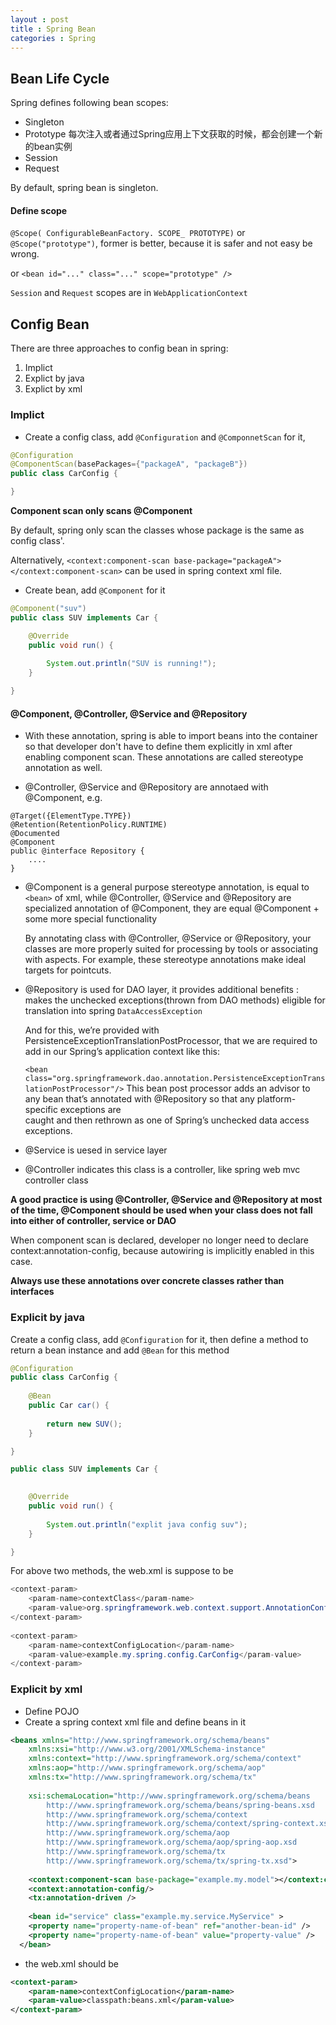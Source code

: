 ```yaml
---
layout : post
title : Spring Bean
categories : Spring
---
```


## Bean Life Cycle

  Spring defines following bean scopes:
  
  - Singleton
  - Prototype 每次注入或者通过Spring应用上下文获取的时候，都会创建一个新的bean实例
  - Session
  - Request
  
  By default, spring bean is singleton.
  
#### Define scope
  
  `@Scope( ConfigurableBeanFactory. SCOPE_ PROTOTYPE)` or `@Scope("prototype")`, former is better, because it is safer and
  not easy be wrong.
  
  or `<bean id="..." class="..." scope="prototype" />`
  
  `Session` and `Request` scopes are in `WebApplicationContext`

## Config Bean

There are three approaches to config bean in spring:
1. Implict
2. Explict by java
3. Explict by xml

### Implict

- Create a config class, add `@Configuration` and `@ComponnetScan` for it,

```Java
@Configuration
@ComponentScan(basePackages={"packageA", "packageB"})
public class CarConfig {

}
```

**Component scan only scans @Component**

By default, spring only scan the classes whose package is the same as config class'.

Alternatively, `<context:component-scan base-package="packageA"></context:component-scan>` can be used in spring
context xml file.

- Create bean, add `@Component` for it

```Java
@Component("suv")
public class SUV implements Car {

	@Override
	public void run() {
		
		System.out.println("SUV is running!");
	}

}
```

#### @Component, @Controller, @Service and @Repository

- With these annotation, spring is able to import beans into the container so that developer don't have to define them
  explicitly in xml after enabling component scan. These annotations are called stereotype annotation as well.
  
- @Controller, @Service and @Repository are annotaed with @Component, e.g.

```
@Target({ElementType.TYPE})
@Retention(RetentionPolicy.RUNTIME)
@Documented
@Component
public @interface Repository {
    ....
}
```

- @Component is a general purpose stereotype annotation, is equal to `<bean>` of xml, 
  while @Controller, @Service and @Repository are specialized annotation of @Component, they are equal @Component + some more
  special functionality
  
  By annotating class with @Controller, @Service or @Repository, your classes are more properly suited for processing by tools or 
  associating with aspects. For example, these stereotype annotations make ideal targets for pointcuts.
  
- @Repository is used for DAO layer, it provides additional benefits : makes the unchecked exceptions(thrown from DAO methods) 
  eligible for translation into spring `DataAccessException`
  
  And for this, we’re provided with PersistenceExceptionTranslationPostProcessor, that we are required to add in our Spring’s
  application context like this:

  `<bean class="org.springframework.dao.annotation.PersistenceExceptionTranslationPostProcessor"/>`
   This bean post processor adds an advisor to any bean that’s annotated with @Repository so that any platform-specific exceptions are  
   caught and then rethrown as one of Spring’s unchecked data access exceptions.
  
- @Service is uesed in service layer

- @Controller indicates this class is a controller, like spring web mvc controller class

**A good practice is using @Controller, @Service and @Repository at most of the time, @Component should be used when your class
does not fall into either of controller, service or DAO**

When component scan is declared, developer no longer need to declare context:annotation-config, because autowiring is implicitly
enabled in this case.

**Always use these annotations over concrete classes rather than interfaces**

### Explicit by java

Create a config class, add `@Configuration` for it, 
then define a method to return a bean instance and add `@Bean` for this method

```Java
@Configuration
public class CarConfig {
	
	@Bean
	public Car car() {
		
		return new SUV();
	}

}
```

```Java
public class SUV implements Car {

	
	@Override
	public void run() {
		
		System.out.println("explit java config suv");
	}

}
```

For above two methods, the web.xml is suppose to be

```Java
<context-param>
    <param-name>contextClass</param-name>
    <param-value>org.springframework.web.context.support.AnnotationConfigWebApplicationContext</param-value>
</context-param>
  
<context-param>
    <param-name>contextConfigLocation</param-name>
    <param-value>example.my.spring.config.CarConfig</param-value>
</context-param>
```

### Explicit by xml

- Define POJO
- Create a spring context xml file and define beans in it

```XML
<beans xmlns="http://www.springframework.org/schema/beans"
	xmlns:xsi="http://www.w3.org/2001/XMLSchema-instance" 
	xmlns:context="http://www.springframework.org/schema/context"
	xmlns:aop="http://www.springframework.org/schema/aop"
	xmlns:tx="http://www.springframework.org/schema/tx"
	
	xsi:schemaLocation="http://www.springframework.org/schema/beans 
    	http://www.springframework.org/schema/beans/spring-beans.xsd
    	http://www.springframework.org/schema/context
    	http://www.springframework.org/schema/context/spring-context.xsd
    	http://www.springframework.org/schema/aop  
		http://www.springframework.org/schema/aop/spring-aop.xsd
        http://www.springframework.org/schema/tx  
		http://www.springframework.org/schema/tx/spring-tx.xsd">
		
	<context:component-scan base-package="example.my.model"></context:component-scan>
	<context:annotation-config/>
	<tx:annotation-driven />
	
	<bean id="service" class="example.my.service.MyService" >
    <property name="property-name-of-bean" ref="another-bean-id" />
    <property name="property-name-of-bean" value="property-value" />
  </bean>
```	

- the web.xml should be

```XML
<context-param>
    <param-name>contextConfigLocation</param-name>
    <param-value>classpath:beans.xml</param-value>
</context-param>
```
